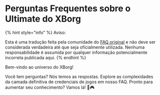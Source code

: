 # Perguntas Frequentes sobre o Ultimate do XBorg

{% hint style="info" %}
Aviso:

Esta é uma tradução feita pela comunidade do [FAQ original](https://xborg-1.gitbook.io/faq/) e não deve ser considerada verdadeira até que seja oficialmente utilizada. Nenhuma responsabilidade é assumida por qualquer informação potencialmente incorreta publicada aqui.
{% endhint %}

Bem-vindo ao universo do XBorg!&#x20;

Você tem perguntas? Nós temos as respostas. Explore as complexidades da camada definitiva de credenciais de jogos em nosso FAQ. Pronto para aumentar seu conhecimento? Vamos lá! 🚀🎮